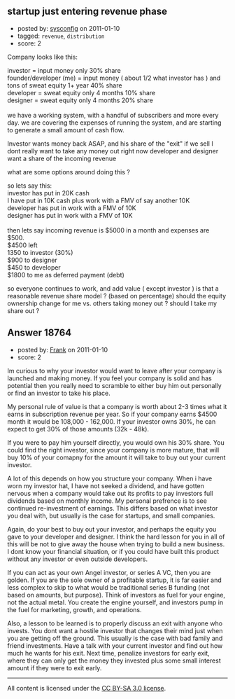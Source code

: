 ## startup just entering revenue phase

- posted by: [sysconfig](https://stackexchange.com/users/-1/6471-sysconfig) on 2011-01-10
- tagged: `revenue`, `distribution`
- score: 2

Company looks like this:

investor = input money only  30% share <br>
founder/developer (me) = input money ( about 1/2 what investor has ) and tons of sweat equity 1+ year 40% share <br>
developer = sweat equity only 4 months 10% share <br>
designer = sweat equity only 4 months 20% share <br>
<br>
we have a working system, with a handful of subscribers and more every day.
we are covering the expenses of running the system, and are starting to generate a small amount of cash flow.

Investor wants money back ASAP, and his share of the "exit" if we sell
I dont really want to take any money out right now 
developer and designer want a share of the incoming revenue

what are some options around doing this ?

so lets say this:
<br>
investor has put in 20K cash <br>
I have put in 10K cash plus work with a FMV of say another 10K <br>
developer has put in work with a FMV of 10K <br>
designer has put in work with a FMV of 10K <br>
<br>
then lets say incoming revenue is $5000 in a month
and expenses are $500.
<br>
$4500 left <br>
1350 to investor  (30%) <br>
$900 to designer <br>
$450 to developer <br>
$1800 to me as deferred payment (debt) <br>

so everyone continues to work, and add value ( except investor )
is that a reasonable revenue share model ? (based on percentage)
should the equity ownership change for me vs. others taking money out ?
should I take my share out ?






## Answer 18764

- posted by: [Frank](https://stackexchange.com/users/-1/4858-frank) on 2011-01-10
- score: 2

Im curious to why your investor would want to leave after your company is launched and making money.  If you feel your company is solid and has potential then you really need to scramble to either buy him out personally or find an investor to take his place.

My personal rule of value is that a company is worth about 2-3 times what it earns in subscription revenue per year.  So if your company earns $4500 month it would be 108,000 - 162,000.  If your investor owns 30%, he can expect to get 30% of those amounts (32k - 48k).

If you were to pay him yourself directly, you would own his 30% share.  You could find the right investor, since your company is more mature, that will buy 10% of your comapny for the amount it will take to buy out your current investor.  

A lot of this depends on how you structure your company.  When i have worn my investor hat, I have not seeked a dividend, and have gotten nervous when a company would take out its profits to pay investors full dividends based on monthly income.  My personal prefrence is to see continued re-investment of earnings.  This differs based on what investor you deal with, but usually is the case for startups, and small companies. 

Again, do your best to buy out your investor, and perhaps the equity you gave to your developer and designer.  I think the hard lesson for you in all of this will be not to give away the house when trying to build a new business.  I dont know your financial situation, or if you could have built this product without any investor or even outside developers.  

If you can act as your own Angel investor, or series A VC, then you are golden.  If you are the sole owner of a profitable startup, it is far easier and less complex to skip to what would be traditional series B funding (not based on amounts, but purpose).  Think of investors as fuel for your engine, not the actual metal.  You create the engine yourself, and investors pump in the fuel for marketing, growth, and operations.  

Also, a lesson to be learned is to properly discuss an exit with anyone who invests.  You dont want a hostile investor that changes their mind just when you are getting off the ground. This usually is the case with bad family and friend investments.  Have a talk with your current investor and find out how much he wants for his exit.  Next time, penalize investors for early exit, where they can only get the money they invested plus some small interest amount if they were to exit early. 



---

All content is licensed under the [CC BY-SA 3.0 license](https://creativecommons.org/licenses/by-sa/3.0/).
